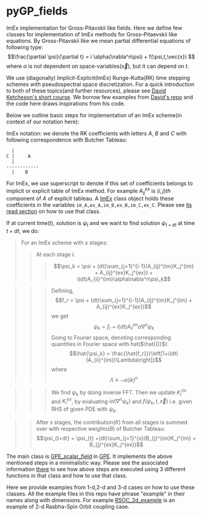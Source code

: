 # pyGP_fields
ImEx implementation for Gross-Pitavskii like fields.
Here we define few classes for implementation of ImEx methods for Gross–Pitaevskii like equations.
By Gross-Pitavskii like we mean partial differential equations of following type:
$$\frac{\partial \psi}{\partial t} = i \alpha(\nabla^n\psi) + f(\psi,t,\vec{x}) $$
where $\alpha$ is not dependent on space-variables($\vec{x}$), but it can depend on $t$.

We use (diagonally) Implicit-Explicit(ImEx) Runge-Kutta(RK) time stepping schemes with pseudospectral space discretization. For a quick introduction to both of these 
topics(and further resources), please see [David Ketcheson's short course](https://github.com/ketch/PseudoSpectralPython/). We borrow few examples 
from [David's repo](https://github.com/ketch/PseudoSpectralPython/) and the code here draws inspirations from his code.

Below we outline basic steps for implementation of an ImEx scheme(in context of our notation here):

ImEx notation: we denote the RK coefficients with letters $A$, $B$ and $C$ with following correspondence with Butcher Tableau:
```
  |
C |     A
  |
------------
  |    B
```
For ImEx, we use superscript to denote if this set of coefficients belongs to implicit or explicit table of ImEx method. For example $A_{ij}^{ex}$ is $(i,j)th$
component of $A$ of explicit tableau. A [ImEx](https://github.com/manu0x/pyGP_fields/blob/main/GPE/ImEx.py) class object holds these coefficients in the 
variables ```im_A,ex_A,im_B,ex_B,im_C,ex_C```. Please see [its read section](https://github.com/manu0x/pyGP_fields/blob/main/GPE/README.md) on how to
use that class.

If at current time($t$), solution is $\psi_t$ and we want to find solution $\psi_{t+dt}$ at time $t+dt$, we do: 
>For an ImEx scheme with $s$ stages:
>>At each stage i:
>>> $$\psi_k = \psi + (dt)\sum_{j=1}^{i-1}(A_{ij}^{im}K_j^{im} + A_{ij}^{ex}K_j^{ex})  + i(dt)A_{ii}^{im}\alpha\nabla^n\psi_k$$ 
        
>>>Defining, 
 >>>       $$f_r = \psi + (dt)\sum_{j=1}^{i-1}(A_{ij}^{im}K_j^{im} + A_{ij}^{ex}K_j^{ex})$$
>>>we get 
>>>        $$\psi_k = f_r  + i(dt)A_{ii}^{im}\alpha\nabla^n\psi_k$$
>>>Going to Fourier space, denoting corresponding quantities in Fourier space with hat($\hat{()}$):
>>>        $$\hat{\psi_k} = \frac{\hat{f_r}}{\left[1+i(dt)(A_{ii}^{im})\Lambda\right]}$$
>>>  where 
>>>        $$\Lambda\equiv -\alpha (ik)^n$$

>>>  We find $\psi_k$ by doing inverse FFT. Then we update $K_i^{im}$ and $K_i^{ex}$, by evaluating $i \alpha(\nabla^n\psi_k)$ and $f(\psi_k,t,\vec{x})$ i.e. 
>>>  given RHS of given PDE with $\psi_k$.

>>After $s$ stages, the contribution($K$) from all stages is summed over with respective weights($B$) of Butcher Tableau:
>>$$\psi_{t+dt} = \psi_{t} +(dt)\sum_{j=1}^{s}(B_{j}^{im}K_j^{im} + B_{j}^{ex}K_j^{ex})$$

The main class is [GPE_scalar_field](https://github.com/manu0x/pyGP_fields/blob/main/GPE/GPE_scalar_field.py) in [GPE](https://github.com/manu0x/pyGP_fields/tree/main/GPE).
It implements the above mentioned steps in a minimalistic way. Please see the associated information [there](https://github.com/manu0x/pyGP_fields/blob/main/GPE/) to see
how above steps are executed using 3 different functions in that class and how to use that class.

Here we provide examples from 1-d,2-d and 3-d cases on how to use these classes. All the example files in this repo have phrase "example" in their names along with dimensions.
For example [RSOC_2d_example](https://github.com/manu0x/pyGP_fields/blob/main/RSOC_2d_example.ipynb) is an example of 2-d Rasbha-Spin Orbit coupling case. 
        
